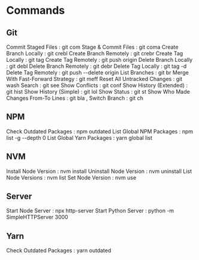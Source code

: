 # Commands

## Git

Commit Staged Files : git com <MESSAGE>
Stage & Commit Files : git coma <MESSAGE>
Create Branch Locally : git crebl <BRANCH>
Create Branch Remotely : git crebr <BRANCH>
Create Tag Locally : git tag <TAG>
Create Tag Remotely : git push origin <TAG>
Delete Branch Locally : git debl <BRANCH>
Delete Branch Remotely : git debr <BRANCH>
Delete Tag Locally : git tag -d <TAG>
Delete Tag Remotely : git push --delete origin <TAG>
List Branches : git br
Merge With Fast-Forward Strategy : git meff <BRANCH>
Reset All Untracked Changes : git wash
Search : git see <PHRASE>
Show Conflicts : git conf
Show History (Extended) : git hist
Show History (Simple) : git lol
Show Status : git st
Show Who Made Changes From-To Lines : git bla <FROM LINE>,<TO LINE> <FILE>
Switch Branch : git ch <BRANCH>

## NPM

Check Outdated Packages : npm outdated
List Global NPM Packages : npm list -g --depth 0
List Global Yarn Packages : yarn global list

## NVM

Install Node Version : nvm install <VERSION>
Uninstall Node Version : nvm uninstall <VERSION>
List Node Versions : nvm list
Set Node Version : nvm use <VERSION>

## Server

Start Node Server : npx http-server <PATH> <OPTIONS>
Start Python Server : python -m SimpleHTTPServer 3000

## Yarn

Check Outdated Packages : yarn outdated
